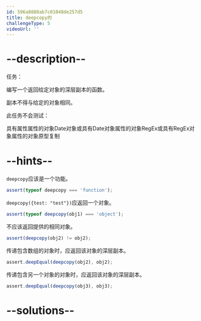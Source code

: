 ```yaml
---
id: 596a8888ab7c01048de257d5
title: deepcopy的
challengeType: 5
videoUrl: ''
---
```


# --description--

任务：

编写一个返回给定对象的深层副本的函数。

副本不得与给定的对象相同。

此任务不会测试：

具有属性属性的对象Date对象或具有Date对象属性的对象RegEx或具有RegEx对象属性的对象原型复制

# --hints--

`deepcopy`应该是一个功能。

```js
assert(typeof deepcopy === 'function');
```

`deepcopy({test: "test"})`应返回一个对象。

```js
assert(typeof deepcopy(obj1) === 'object');
```

不应该返回提供的相同对象。

```js
assert(deepcopy(obj2) != obj2);
```

传递包含数组的对象时，应返回该对象的深层副本。

```js
assert.deepEqual(deepcopy(obj2), obj2);
```

传递包含另一个对象的对象时，应返回该对象的深层副本。

```js
assert.deepEqual(deepcopy(obj3), obj3);
```

# --solutions--

